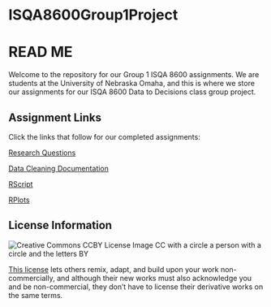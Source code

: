# ISQA8600Group1Project
# READ ME

Welcome to the repository for our Group 1 ISQA 8600 assignments. We are students at the University of Nebraska Omaha, and this is where we store our assignments for our ISQA 8600 Data to Decisions class group project. 

## Assignment Links
Click the links that follow for our completed assignments:

[Research Questions](https://github.com/hsdavisuno/ISQA8600Group1Project/blob/main/RQs.md)

[Data Cleaning Documentation](https://github.com/hsdavisuno/ISQA8600Group1Project/blob/main/DataCleaningDocumentation.md)

[RScript](https://github.com/hsdavisuno/ISQA8600Group1Project/blob/main/RScript.md)

[RPlots](https://github.com/hsdavisuno/ISQA8600Group1Project/blob/main/RPlots.md)

## License Information
![Creative Commons CCBY License Image CC with a circle a person with a circle and the letters BY](https://licensebuttons.net/l/by/3.0/88x31.png)

[This license](https://creativecommons.org/licenses/by-nc/4.0/legalcode) lets others remix, adapt, and build upon your work non-commercially, and although their new works must also acknowledge you and be non-commercial, they don’t have to license their derivative works on the same terms.

